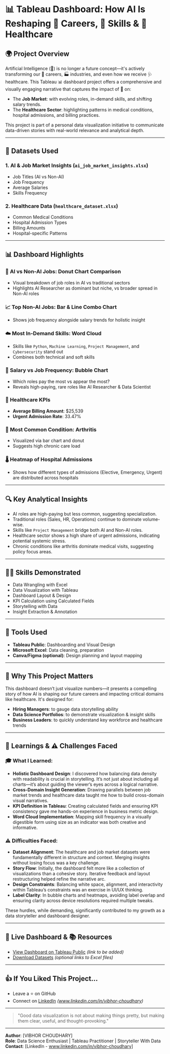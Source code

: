# 📊 Tableau Dashboard: How AI Is Reshaping 👔 Careers, 🧠 Skills & 🏥 Healthcare

## 🌍 Project Overview

Artificial Intelligence (🤖) is no longer a future concept—it's actively transforming our 👔 careers, 🏭 industries, and even how we receive 🩺 healthcare. This Tableau 📊 dashboard project offers a comprehensive and visually engaging narrative that captures the impact of 🤖 on:

- The **Job Market**: with evolving roles, in-demand skills, and shifting salary trends.
- The **Healthcare Sector**: highlighting patterns in medical conditions, hospital admissions, and billing practices.

This project is part of a personal data visualization initiative to communicate data-driven stories with real-world relevance and analytical depth.

---

## 📂 Datasets Used

### 1. **AI & Job Market Insights** (`ai_job_market_insights.xlsx`)

- Job Titles (AI vs Non-AI)
- Job Frequency
- Average Salaries
- Skills Frequency

### 2. **Healthcare Data** (`healthcare_dataset.xlsx`)

- Common Medical Conditions
- Hospital Admission Types
- Billing Amounts
- Hospital-specific Patterns

---

## 📊 Dashboard Highlights

### 🍩 **AI vs Non-AI Jobs: Donut Chart Comparison**

- Visual breakdown of job roles in AI vs traditional sectors
- Highlights AI Researcher as dominant but niche, vs broader spread in Non-AI roles

### 📈 **Top Non-AI Jobs: Bar & Line Combo Chart**

- Shows job frequency alongside salary trends for holistic insight

### ☁️ **Most In-Demand Skills: Word Cloud**

- Skills like `Python`, `Machine Learning`, `Project Management`, and `Cybersecurity` stand out
- Combines both technical and soft skills

### 🔵 **Salary vs Job Frequency: Bubble Chart**

- Which roles pay the most vs appear the most?
- Reveals high-paying, rare roles like AI Researcher & Data Scientist

### 🏥 **Healthcare KPIs**

- **Average Billing Amount**: \$25,539
- **Urgent Admission Rate**: 33.47%

### 🦴 **Most Common Condition: Arthritis**

- Visualized via bar chart and donut
- Suggests high chronic care load

### 🌡️ **Heatmap of Hospital Admissions**

- Shows how different types of admissions (Elective, Emergency, Urgent) are distributed across hospitals

---

## 🔍 Key Analytical Insights

- AI roles are high-paying but less common, suggesting specialization.
- Traditional roles (Sales, HR, Operations) continue to dominate volume-wise.
- Skills like `Project Management` bridge both AI and Non-AI roles.
- Healthcare sector shows a high share of urgent admissions, indicating potential systemic stress.
- Chronic conditions like arthritis dominate medical visits, suggesting policy focus areas.

---

## 👩‍💼 Skills Demonstrated

- Data Wrangling with Excel
- Data Visualization with Tableau
- Dashboard Layout & Design
- KPI Calculation using Calculated Fields
- Storytelling with Data
- Insight Extraction & Annotation

---

## 🧰 Tools Used

- **Tableau Public**: Dashboarding and Visual Design
- **Microsoft Excel**: Data cleaning, preparation
- **Canva/Figma (optional)**: Design planning and layout mapping

---

## 🌟 Why This Project Matters

This dashboard doesn’t just visualize numbers—it presents a compelling story of how AI is shaping our future careers and impacting critical domains like healthcare. It's designed for:

- **Hiring Managers**: to gauge data storytelling ability
- **Data Science Portfolios**: to demonstrate visualization & insight skills
- **Business Leaders**: to quickly understand key workforce and healthcare trends

---

## 🧠 Learnings & ⚠️ Challenges Faced

### 🎓 What I Learned:

- **Holistic Dashboard Design**: I discovered how balancing data density with readability is crucial in storytelling. It’s not just about including all charts—it’s about guiding the viewer’s eyes across a logical narrative.
- **Cross-Domain Insight Generation**: Drawing parallels between job market trends and healthcare data taught me how to build cross-domain visual narratives.
- **KPI Definition in Tableau**: Creating calculated fields and ensuring KPI consistency gave me hands-on experience in business metric design.
- **Word Cloud Implementation**: Mapping skill frequency in a visually digestible form using size as an indicator was both creative and informative.

### ⚠️ Difficulties Faced:

- **Dataset Alignment**: The healthcare and job market datasets were fundamentally different in structure and context. Merging insights without losing focus was a key challenge.
- **Story Flow**: Initially, the dashboard felt more like a collection of visualizations than a cohesive story. Iterative feedback and layout restructuring helped refine the narrative arc.
- **Design Constraints**: Balancing white space, alignment, and interactivity within Tableau’s constraints was an exercise in UI/UX thinking.
- **Label Clarity**: In bubble charts and heatmaps, avoiding label overlap and ensuring clarity across device resolutions required multiple tweaks.

These hurdles, while demanding, significantly contributed to my growth as a data storyteller and dashboard designer.

---

## 🔗 Live Dashboard & 📚 Resources

- [View Dashboard on Tableau Public](#) *(link to be added)*
- [Download Datasets](#) *(optional links to Excel files)*

---

## 👍 If You Liked This Project...

- Leave a ⭐ on GitHub
- Connect on [LinkedIn](#) *(www.linkedin.com/in/vibhor-choudhary)*

---

> "Good data visualization is not about making things pretty, but making them clear, useful, and thought-provoking."

---

**Author**: [VIBHOR CHOUDHARY]  \
**Role**: Data Science Enthusiast | Tableau Practitioner | Storyteller With Data  \
**Contact**: [LinkedIn - www.linkedin.com/in/vibhor-choudhary]

